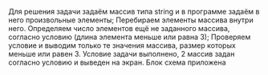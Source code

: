 Для решения задачи задаём массив типа string и в программе задаём в него произвольные элементы;
Перебираем элементы массива внутри него.
Определяем число элементов ещё не заданного массива, согласно условию (длина элемента меньше или равна 3);
Проверяем условие и выводим только те значения массива, размер которых меньше или равен 3.
Условие задачи выполнено, 2 массив задан согласно условию и выведен на экран.
Блок схема приложена 

